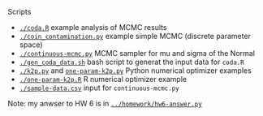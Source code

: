 Scripts

  * [`./coda.R`](./coda.R) example analysis of MCMC results
  * [`./coin_contamination.py`](./coin_contamination.py) example simple MCMC (discrete parameter space)
  * [`./continuous-mcmc.py`](./continuous-mcmc.py) MCMC sampler for mu and sigma of the Normal
  * [`./gen_coda_data.sh`](./gen_coda_data.sh) bash script to generat the input data for `coda.R`
  * [`./k2p.py`](./k2p.py) and [`one-param-k2p.py`](./one-param-k2p.py) Python numerical optimizer examples
  * [`./one-param-k2p.R`](./one-param-k2p.R) R numerical optimizer example
  * [`./sample-data.csv`](./sample-data.csv) input for `continuous-mcmc.py`

Note: my anwser to HW 6 is in [`../homework/hw6-answer.py`](../homework/hw6-answer.py)